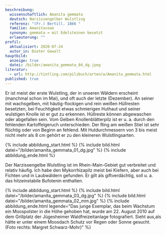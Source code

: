 ```yaml
---
beschreibung:
  wissenschaftlich: Amanita gemmata
  deutsch: Narzissengelber Wulstling
  referenz: "(Fr.) Bertill. 1866 "
  familie: Amanitaceae
  synonym: gemmata = mit Edelsteinen besetzt
  erlaeuterung: ""
profil:
  aktualisiert: 2020-07-24
  autor_in: Dieter Gewalt
hauptbild:
  anzeige: true
  datei: /bilder/amanita_gemmata_04_dg.jpeg
literatur:
  - url: http://tintling.com/pilzbuch/arten/a/Amanita_gemmata.html
published: true
---
```


Er ist meist der erste Wulstling, der in unseren Wäldern erscheint (manchmal schon im Mai), und oft auch der letzte (Dezember). An seiner mit wachsgelben, mit häutig-flockigen und rein weißen Hüllresten besetzten, bei Feuchtigkeit etwas schmierigen Huthaut und seiner wulstigen Knolle ist er gut zu erkennen. Hüllreste können abgewaschen oder abgefallen sein. Vom Gelben Knollenblätterpilz ist er u. a. durch den fehlenden Kartoffelgeruch unterschieden. Der Ring am weißen Stiel ist sehr flüchtig oder von Beginn an fehlend. Mit Hutdurchmessern von 3 bis meist nicht mehr als 8 cm gehört er zu den kleineren Wulstlingsarten.

{% include abbildung_start.html %}
{% include bild.html datei="/bilder/amanita_gemmata_01_dg.jpg" %}
{% include abbildung_ende.html %}

Der Narzissengelbe Wulstling ist im Rhein-Main-Gebiet gut verbreitet und relativ häufig. Ich habe den Mykorrhizapilz meist bei Kiefern, aber auch bei Fichten und in Laubwäldern gefunden. Er gilt als giftverdächtig, soll u. a. das hitzeinstabile Bufotenin enthalten.

{% include abbildung_start.html %}
{% include bild.html datei="/bilder/amanita_gemmata_03_dg.jpg" %}
{% include bild.html datei="/bilder/amanita_gemmata_02_mm.jpg" %}
{% include abbildung_ende.html legende="Das junge Exemplar, das beim Wachstum ein Moospolster in die Höhe gehoben hat, wurde am 22. August 2010 auf dem Grillplatz der Jügesheimer Waldfreizeitanlage fotografiert. Sieht aus,als hätte er unter einem Moosdach Schutz vor Regen oder Sonne gesucht. (Foto rechts: Margret Schwarz-Mohr)" %}
